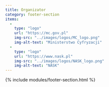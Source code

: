 ```yaml
---
title: Organizator
category: footer-section
items:
  -
    type: "logo"
    url: "https://mc.gov.pl"
    img-src: "../images/logos/MC_logo.png"
    img-alt-text: "Ministerstwo Cyfryzacji"
  -
    type: "logo"
    url: "https://www.nask.pl"
    img-src: "../images/logos/NASK_logo.png"
    img-alt-text: "NASK"
---
```

{% include modules/footer-section.html %}
